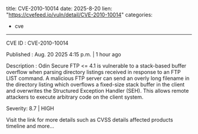  
title: CVE-2010-10014
date: 2025-8-20
lien: "https://cvefeed.io/vuln/detail/CVE-2010-10014"
categories:
  - cve
---

CVE ID : CVE-2010-10014

Published :  Aug. 20
2025
4:15 p.m. | 1 hour ago

Description : Odin Secure FTP <= 4.1 is vulnerable to a stack-based buffer overflow when parsing directory listings received in response to an FTP LIST command. A malicious FTP server can send an overly long filename in the directory listing
which overflows a fixed-size stack buffer in the client and overwrites the Structured Exception Handler (SEH). This allows remote attackers to execute arbitrary code on the client system.

Severity: 8.7 | HIGH

Visit the link for more details
such as CVSS details
affected products
timeline
and more...

